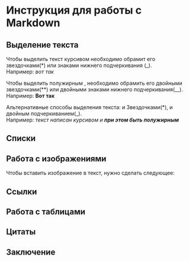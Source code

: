 # Инструкция для работы с Markdown

## Выделение текста

Чтобы выделить текст курсивом необходимо обрамит его звездочками(*) или знаками нижнего подчеркивания (_).<br/> Например: *вот так*

Чтобы выделить полужирным , необходимо обрамить его двойными звездочками(**) или двойными знаками нижнего подчеркивания(__).<br/> Например: **Вот так**

Альтернативные способы выделения текста: и Звездочками(*), и двойным подчеркиванием(_).<br/> Например: _текст написан курсивом и **при этом быть полужирным**_  
## Списки

## Работа с изображениями
Чтобы вставить изображение в текст, нужно сделать следующее:

## Ссылки

## Работа с таблицами

## Цитаты

## Заключение       